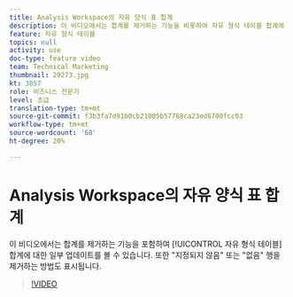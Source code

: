 ```yaml
---
title: Analysis Workspace의 자유 양식 표 합계
description: 이 비디오에서는 합계를 제거하는 기능을 비롯하여 자유 형식 테이블 합계에 대한 몇 가지 업데이트를 볼 수 있습니다.
feature: 자유 형식 테이블
topics: null
activity: use
doc-type: feature video
team: Technical Marketing
thumbnail: 29273.jpg
kt: 3857
role: 비즈니스 전문가
level: 초급
translation-type: tm+mt
source-git-commit: f3b3fa7d91b0cb21005b57768ca23ed6700fcc03
workflow-type: tm+mt
source-wordcount: '68'
ht-degree: 20%

---
```



# Analysis Workspace의 자유 양식 표 합계

이 비디오에서는 합계를 제거하는 기능을 포함하여 [!UICONTROL 자유 형식 테이블] 합계에 대한 일부 업데이트를 볼 수 있습니다. 또한 &quot;지정되지 않음&quot; 또는 &quot;없음&quot; 행을 제거하는 방법도 표시됩니다.

>[!VIDEO](https://video.tv.adobe.com/v/29273/?quality=12)
